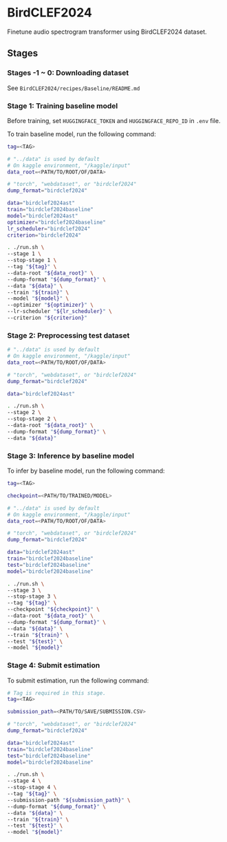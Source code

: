 # BirdCLEF2024

Finetune audio spectrogram transformer using BirdCLEF2024 dataset.

## Stages

### Stages -1 ~ 0: Downloading dataset

See `BirdCLEF2024/recipes/Baseline/README.md`

### Stage 1: Training baseline model

Before training, set `HUGGINGFACE_TOKEN` and `HUGGINGFACE_REPO_ID` in `.env` file.

To train baseline model, run the following command:

```sh
tag=<TAG>

# "../data" is used by default
# On kaggle environment, "/kaggle/input"
data_root=<PATH/TO/ROOT/OF/DATA>

# "torch", "webdataset", or "birdclef2024"
dump_format="birdclef2024"

data="birdclef2024ast"
train="birdclef2024baseline"
model="birdclef2024ast"
optimizer="birdclef2024baseline"
lr_scheduler="birdclef2024"
criterion="birdclef2024"

. ./run.sh \
--stage 1 \
--stop-stage 1 \
--tag "${tag}" \
--data-root "${data_root}" \
--dump-format "${dump_format}" \
--data "${data}" \
--train "${train}" \
--model "${model}" \
--optimizer "${optimizer}" \
--lr-scheduler "${lr_scheduler}" \
--criterion "${criterion}"
```

### Stage 2: Preprocessing test dataset

```sh
# "../data" is used by default
# On kaggle environment, "/kaggle/input"
data_root=<PATH/TO/ROOT/OF/DATA>

# "torch", "webdataset", or "birdclef2024"
dump_format="birdclef2024"

data="birdclef2024ast"

. ./run.sh \
--stage 2 \
--stop-stage 2 \
--data-root "${data_root}" \
--dump-format "${dump_format}" \
--data "${data}"
```

### Stage 3: Inference by baseline model

To infer by baseline model, run the following command:

```sh
tag=<TAG>

checkpoint=<PATH/TO/TRAINED/MODEL>

# "../data" is used by default
# On kaggle environment, "/kaggle/input"
data_root=<PATH/TO/ROOT/OF/DATA>

# "torch", "webdataset", or "birdclef2024"
dump_format="birdclef2024"

data="birdclef2024ast"
train="birdclef2024baseline"
test="birdclef2024baseline"
model="birdclef2024baseline"

. ./run.sh \
--stage 3 \
--stop-stage 3 \
--tag "${tag}" \
--checkpoint "${checkpoint}" \
--data-root "${data_root}" \
--dump-format "${dump_format}" \
--data "${data}" \
--train "${train}" \
--test "${test}" \
--model "${model}"
```

### Stage 4: Submit estimation

To submit estimation, run the following command:

```sh
# Tag is required in this stage.
tag=<TAG>

submission_path=<PATH/TO/SAVE/SUBMISSION.CSV>

# "torch", "webdataset", or "birdclef2024"
dump_format="birdclef2024"

data="birdclef2024ast"
train="birdclef2024baseline"
test="birdclef2024baseline"
model="birdclef2024baseline"

. ./run.sh \
--stage 4 \
--stop-stage 4 \
--tag "${tag}" \
--submission-path "${submission_path}" \
--dump-format "${dump_format}" \
--data "${data}" \
--train "${train}" \
--test "${test}" \
--model "${model}"
```
